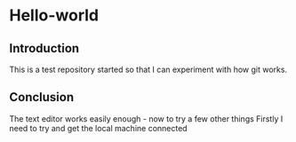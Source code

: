 # Hello-world

## Introduction
This is a test repository started so that I can experiment with how git works.

## Conclusion
The text editor works easily enough - now to try a few other things
Firstly I need to try and get the local machine connected
